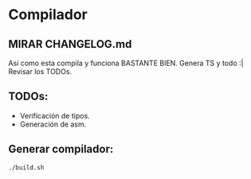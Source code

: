 # Compilador


MIRAR CHANGELOG.md
--------------------

Así como esta compila y funciona BASTANTE BIEN. Genera TS y todo :|
Revisar los TODOs.

TODOs:
--------------------

* Verificación de tipos.
* Generación de asm.

Generar compilador:
----------------------
```sh
./build.sh
```
